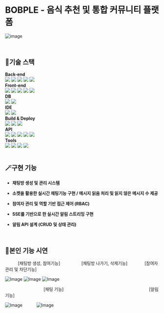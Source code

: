 # BOBPLE - 음식 추천 및 통합 커뮤니티 플랫폼
<!-- <img src="https://github.com/user-attachments/assets/fb368ea3-31f8-4f69-afc5-d730fb31759e" width="500" height="250"/> -->

 
![image](https://github.com/user-attachments/assets/fb368ea3-31f8-4f69-afc5-d730fb31759e)

<br>

## 🔧기술 스택
**Back-end**<br>
<img src="https://img.shields.io/badge/Spring Boot-6DB33F?style=for-the-badge&logo=Springboot&logoColor=white">
<img src="https://img.shields.io/badge/Spring Security-6DB33F?style=for-the-badge&logo=Spring Security&logoColor=white">
<img src="https://img.shields.io/badge/Node.js-5FA04E?style=for-the-badge&logo=Node.js&logoColor=white">
<img src="https://img.shields.io/badge/Gradle-02303A?style=for-the-badge&logo=Gradle&logoColor=white">
<img src="https://img.shields.io/badge/Lombok-D30707?style=for-the-badge&logo=Lombok&logoColor=white">
<br>
**Front-end**<br>
<img src="https://img.shields.io/badge/React-61DAFB?style=for-the-badge&logo=React&logoColor=white">
<img src="https://img.shields.io/badge/Axios-5A29E4?style=for-the-badge&logo=Axio&logoColor=white">
<img src="https://img.shields.io/badge/Junit5-25A162?style=for-the-badge&logo=Junit5&logoColor=white">
<img src="https://img.shields.io/badge/Sass-CC6699?style=for-the-badge&logo=Sass&logoColor=white">
<img src="https://img.shields.io/badge/styledcomponents-DB7093?style=for-the-badge&logo=styledcomponents&logoColor=white">
<br>
**DB**<br>
<img src="https://img.shields.io/badge/mysql-4479A1?style=for-the-badge&logo=mysql&logoColor=white">
<img src="https://img.shields.io/badge/hikaricp-000000?style=for-the-badge&logo=hikaricp&logoColor=white">
<br>
**IDE**<br>
<img src="https://img.shields.io/badge/intellij idea-000000?style=for-the-badge&logo=intellijidea&logoColor=white">
<img src="https://img.shields.io/badge/dbeaver-382923?style=for-the-badge&logo=dbeaver&logoColor=white">
<br>
**Build & Deploy**<br>
<img src="https://img.shields.io/badge/jenkins-D24939?style=for-the-badge&logo=jenkins&logoColor=white">
<img src="https://img.shields.io/badge/docker-2496ED?style=for-the-badge&logo=docker&logoColor=white">
<img src="https://img.shields.io/badge/navercloud platform-03C75A?style=for-the-badge&logo=naver&logoColor=white">
<br>
**API**<br>
<img src="https://img.shields.io/badge/naver hyperclova X-03C75A?style=for-the-badge&logo=naver&logoColor=white">
<img src="https://img.shields.io/badge/naver oauth-03C75A?style=for-the-badge&logo=naver&logoColor=white">
<img src="https://img.shields.io/badge/google oauth-4285F4?style=for-the-badge&logo=google&logoColor=white">
<img src="https://img.shields.io/badge/kakao oauth-FFCD00?style=for-the-badge&logo=kakao&logoColor=white">
<img src="https://img.shields.io/badge/kakao maps-FFCD00?style=for-the-badge&logo=kakao&logoColor=white">
<br>
**Tools**<br>
<img src="https://img.shields.io/badge/git-F05032?style=for-the-badge&logo=git&logoColor=white">
<img src="https://img.shields.io/badge/github-181717?style=for-the-badge&logo=github&logoColor=white">
<img src="https://img.shields.io/badge/notion-000000?style=for-the-badge&logo=notion&logoColor=white">
<img src="https://img.shields.io/badge/figma-F24E1E?style=for-the-badge&logo=figma&logoColor=white">
<br>
<br>

## 🪄구현 기능


- **채팅방 생성 및 관리 시스템**
    
- **소켓을 활용한 실시간 채팅기능 구현 / 메시지 읽음 처리 및 읽지 않은 메시지 수 제공**

- **참여자 관리 및 역할 기반 접근 제어 (RBAC)**
  
- **SSE를 기반으로 한 실시간 알림 스트리밍 구현**
  
- **알림 API 설계 (CRUD 및 상태 관리)**

  
<br>


 ## 🎥본인 기능 시연
    [채팅방 생성, 참여기능]     [채팅방 나가기, 삭제기능]    [참여자 관리 및 차단기능]
 
 ![Image](https://github.com/user-attachments/assets/65b91e0e-5885-4d09-a700-b25c8c13cb0b) 
 ![Image](https://github.com/user-attachments/assets/6d04a2e5-767b-4884-8759-22a45fedf3e9)
 ![Image](https://github.com/user-attachments/assets/24551d6a-6b8a-449f-a4ec-0c973722a108)

 
          [채팅 기능]                    [알림 기능]
 
![Image](https://github.com/user-attachments/assets/9504126e-dd9a-466c-873a-6e1e175f16c3)   
![Image](https://github.com/user-attachments/assets/1dc62294-bcf5-4348-affb-b82e82ec267c)


